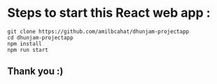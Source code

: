 # Steps to start this React web app :

```
git clone https://github.com/amilbcahat/dhunjam-projectapp
cd dhunjam-projectapp
npm install
npm run start 
```

## Thank you :) 
